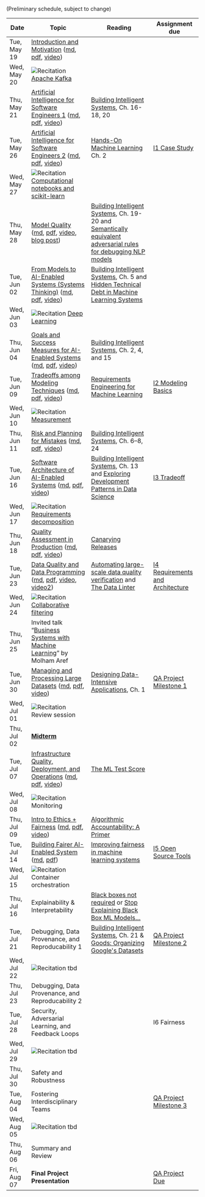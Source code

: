 (Preliminary schedule, subject to change)

| Date  | Topic | Reading | Assignment due |
| -     | -     | -       | -              |
| Tue, May 19| [Introduction and Motivation](https://ckaestne.github.io/seai/S2020/slides/01_introduction/intro.html) ([md](https://github.com/ckaestne/seai/blob/S2020/lectures/01_introduction/intro.md), [pdf](https://ckaestne.github.io/seai/S2020/slides/01_introduction/intro.pdf), [video](https://youtu.be/Wst5A6ZB7Bg)) |  |  |
| Wed, May 20| ![Recitation](https://img.shields.io/badge/-rec-Yellow.svg) [Apache Kafka](https://github.com/ckaestne/seai/blob/S2020/recitations/01_kafka.pdf) |  |  |
| Thu, May 21| [Artificial Intelligence for Software Engineers 1](https://ckaestne.github.io/seai/S2020/slides/02_aibasics1/introml.html) ([md](https://github.com/ckaestne/seai/blob/S2020/lectures/02_aibasics1/introml.md), [pdf](https://ckaestne.github.io/seai/S2020/slides/02_aibasics1/introml.pdf), [video](https://youtu.be/Ccku34DU7k4)) | [Building Intelligent Systems](https://cmu.primo.exlibrisgroup.com/permalink/01CMU_INST/6lpsnm/alma991019649190004436), Ch. 16-18, 20 |  |
| Tue, May 26| [Artificial Intelligence for Software Engineers 2](https://ckaestne.github.io/seai/S2020/slides/03_aibasics2/aioverview.html) ([md](https://github.com/ckaestne/seai/blob/S2020/lectures/03_aibasics2/aioverview.md), [pdf](https://ckaestne.github.io/seai/S2020/slides/03_aibasics2/aioverview.pdf), [video](https://youtu.be/yO5Rm8HAQd0)) | [Hands-On Machine Learning](https://cmu.primo.exlibrisgroup.com/permalink/01CMU_INST/6lpsnm/alma991019665684604436) Ch. 2 | [I1 Case Study](https://github.com/ckaestne/seai/blob/S2020/assignments/I1_case_study.md) |
| Wed, May 27| ![Recitation](https://img.shields.io/badge/-rec-Yellow.svg) [Computational notebooks and scikit-learn](https://github.com/ckaestne/seai/blob/S2020/recitations/02_Scikit_learn.ipynb) |  |  |
| Thu, May 28| [Model Quality](https://ckaestne.github.io/seai/S2020/slides/04_modelquality/modelquality.html) ([md](https://github.com/ckaestne/seai/blob/S2020/lectures/04_modelquality/modelquality.md), [pdf](https://ckaestne.github.io/seai/S2020/slides/04_modelquality/modelquality.pdf), [video](https://youtu.be/DDMNH0VMIIo), [blog post](https://medium.com/@ckaestne/a-software-testing-view-on-machine-learning-model-quality-d508cb9e20a6)) | [Building Intelligent Systems](https://cmu.primo.exlibrisgroup.com/permalink/01CMU_INST/6lpsnm/alma991019649190004436), Ch. 19-20 and [Semantically equivalent adversarial rules for debugging NLP models](https://www.aclweb.org/anthology/P18-1079.pdf) |  |
| Tue, Jun 02| [From Models to AI-Enabled Systems (Systems Thinking)](https://ckaestne.github.io/seai/S2020/slides/05_system/systems.html) ([md](https://github.com/ckaestne/seai/blob/S2020/lectures/05_system/systems.md), [pdf](https://ckaestne.github.io/seai/S2020/slides/05_system/systems.pdf), [video](https://youtu.be/svKnXt1BnzM)) | [Building Intelligent Systems](https://cmu.primo.exlibrisgroup.com/permalink/01CMU_INST/6lpsnm/alma991019649190004436), Ch. 5 and [Hidden Technical Debt in Machine Learning Systems](http://papers.nips.cc/paper/5656-hidden-technical-debt-in-machine-learning-systems.pdf) |  |
| Wed, Jun 03| ![Recitation](https://img.shields.io/badge/-rec-Yellow.svg) [Deep Learning](https://github.com/ckaestne/seai/blob/S2020/recitations/03_Deep_Learning.ipynb) |  |  |
| Thu, Jun 04| [Goals and Success Measures for AI-Enabled Systems](https://ckaestne.github.io/seai/S2020/slides/06_goals/goals.html) ([md](https://github.com/ckaestne/seai/blob/S2020/lectures/06_goals/goals.md), [pdf](https://ckaestne.github.io/seai/S2020/slides/06_goals/goals.pdf), [video](https://youtu.be/LJVzI2u-QJc)) | [Building Intelligent Systems](https://cmu.primo.exlibrisgroup.com/permalink/01CMU_INST/6lpsnm/alma991019649190004436), Ch. 2, 4, and 15 |  |
| Tue, Jun 09| [Tradeoffs among Modeling Techniques](https://ckaestne.github.io/seai/S2020/slides/07_tradeoffs/tradeoffs.html) ([md](https://github.com/ckaestne/seai/blob/S2020/lectures/07_tradeoffs/tradeoffs.md), [pdf](https://ckaestne.github.io/seai/S2020/slides/07_tradeoffs/tradeoffs.pdf), [video](https://youtu.be/Ti0pjzXaFBs)) | [Requirements Engineering for Machine Learning](https://arxiv.org/pdf/1908.04674.pdf) | [I2 Modeling Basics](https://github.com/ckaestne/seai/blob/S2020/assignments/I2_modeling_basics.md) |
| Wed, Jun 10| ![Recitation](https://img.shields.io/badge/-rec-Yellow.svg) [Measurement](https://github.com/ckaestne/seai/blob/S2020/recitations/04_measurement.pdf) |  |  |
| Thu, Jun 11| [Risk and Planning for Mistakes](https://ckaestne.github.io/seai/S2020/slides/08_mistakes/mistakes.html) ([md](https://github.com/ckaestne/seai/blob/S2020/lectures/08_mistakes/mistakes.md), [pdf](https://ckaestne.github.io/seai/S2020/slides/08_mistakes/mistakes.pdf), [video](https://www.youtube.com/watch?v=AYh5bJ2SR48)) | [Building Intelligent Systems](https://cmu.primo.exlibrisgroup.com/permalink/01CMU_INST/6lpsnm/alma991019649190004436), Ch. 6–8, 24 |  |
| Tue, Jun 16| [Software Architecture of AI-Enabled Systems](https://ckaestne.github.io/seai/S2020/slides/09_architecture/architecture.html) ([md](https://github.com/ckaestne/seai/blob/S2020/lectures/09_architecture/architecture.md), [pdf](https://ckaestne.github.io/seai/S2020/slides/09_architecture/architecture.pdf), [video](https://www.youtube.com/watch?v=KIC-sFz5OT8)) | [Building Intelligent Systems](https://cmu.primo.exlibrisgroup.com/permalink/01CMU_INST/6lpsnm/alma991019649190004436), Ch. 13 and [Exploring Development Patterns in Data Science](https://www.theorylane.com/2017/10/20/some-development-patterns-in-data-science/) | [I3 Tradeoff](https://github.com/ckaestne/seai/blob/S2020/assignments/I3_tradeoffs.md) |
| Wed, Jun 17| ![Recitation](https://img.shields.io/badge/-rec-Yellow.svg) [Requirements decomposition](https://github.com/ckaestne/seai/blob/S2020/recitations/05_requirements.pdf) |  |  |
| Thu, Jun 18| [Quality Assessment in Production](https://ckaestne.github.io/seai/S2020/slides/10_qainproduction/qainproduction.html) ([md](https://github.com/ckaestne/seai/blob/S2020/lectures/10_qainproduction/qainproduction.md), [pdf](https://ckaestne.github.io/seai/S2020/slides/10_qainproduction/qainproduction.pdf), [video](https://youtu.be/RaaNSXKFDGk)) | [Canarying Releases](https://landing.google.com/sre/workbook/chapters/canarying-releases/) |  |
| Tue, Jun 23| [Data Quality and Data Programming](https://ckaestne.github.io/seai/S2020/slides/11_dataquality/dataquality.html) ([md](https://github.com/ckaestne/seai/blob/S2020/lectures/11_dataquality/dataquality.md), [pdf](https://ckaestne.github.io/seai/S2020/slides/11_dataquality/dataquality.pdf), [video](https://www.youtube.com/watch?v=60lBFv9tyWk), [video2](https://www.youtube.com/watch?v=6e6aI4yjAxc)) | [Automating large-scale data quality verification](http://www.vldb.org/pvldb/vol11/p1781-schelter.pdf) and [The Data Linter](http://learningsys.org/nips17/assets/papers/paper_19.pdf) | [I4 Requirements and Architecture](https://github.com/ckaestne/seai/blob/S2020/assignments/I4_requirements_architecture.md) |
| Wed, Jun 24| ![Recitation](https://img.shields.io/badge/-rec-Yellow.svg) [Collaborative filtering](https://github.com/ckaestne/seai/blob/S2020/recitations/06_Collaborative_Filtering.ipynb) |  |  |
| Thu, Jun 25| Invited talk “[Business Systems with Machine Learning](https://www.youtube.com/watch?v=_bvrzYOA8dY)” by Molham Aref |  |  |
| Tue, Jun 30| [Managing and Processing Large Datasets](https://ckaestne.github.io/seai/S2020/slides/12_dataatscale/dataatscale.html) ([md](https://github.com/ckaestne/seai/blob/S2020/lectures/12_dataatscale/dataatscale.md), [pdf](https://ckaestne.github.io/seai/S2020/slides/12_dataatscale/dataatscale.pdf), [video](https://youtu.be/iPmQ5ezQNPY)) | [Designing Data-Intensive Applications](https://cmu.primo.exlibrisgroup.com/permalink/01CMU_INST/6lpsnm/alma991019578119704436), Ch. 1 | [QA Project Milestone 1](https://github.com/ckaestne/seai/blob/S2020/assignments/project.md) |
| Wed, Jul 01| ![Recitation](https://img.shields.io/badge/-rec-Yellow.svg) Review session |  |  |
| Thu, Jul 02| [**Midterm**](https://github.com/ckaestne/seai/blob/S2020/exams/midterm.pdf) |  |  |
| Tue, Jul 07| [Infrastructure Quality, Deployment, and Operations](https://ckaestne.github.io/seai/S2020/slides/13_infrastructurequality/infrastructurequality.html) ([md](https://github.com/ckaestne/seai/blob/S2020/lectures/13_infrastructurequality/infrastructurequality.md), [pdf](https://ckaestne.github.io/seai/S2020/slides/13_infrastructurequality/infrastructurequality.pdf), [video](https://www.youtube.com/watch?v=iBaJgWjpK24)) | [The ML Test Score](https://research.google.com/pubs/archive/46555.pdf) |  |
| Wed, Jul 08| ![Recitation](https://img.shields.io/badge/-rec-Yellow.svg) Monitoring |  |  |
| Thu, Jul 09| [Intro to Ethics + Fairness](https://ckaestne.github.io/seai/S2020/slides/14_fairness1/fairness1.html) ([md](https://github.com/ckaestne/seai/blob/S2020/lectures/14_fairness1/fairness1.md), [pdf](https://ckaestne.github.io/seai/S2020/slides/14_fairness1/fairness1.pdf), [video](https://www.youtube.com/watch?v=0wCJKw3-siY)) | [Algorithmic Accountability: A Primer](https://datasociety.net/wp-content/uploads/2018/04/Data_Society_Algorithmic_Accountability_Primer_FINAL-4.pdf) |  |
| Tue, Jul 14| [Building Fairer AI-Enabled System](https://ckaestne.github.io/seai/S2020/slides/15_fairness2/fairness2.html) ([md](https://github.com/ckaestne/seai/blob/S2020/lectures/15_fairness2/fairness2.md), [pdf](https://ckaestne.github.io/seai/S2020/slides/15_fairness2/fairness2.pdf)) | [Improving fairness in machine learning systems](http://users.umiacs.umd.edu/~hal/docs/daume19fairness.pdf) | [I5 Open Source Tools](https://github.com/ckaestne/seai/blob/S2020/assignments/I5_se4ai_tools.md) |
| Wed, Jul 15| ![Recitation](https://img.shields.io/badge/-rec-Yellow.svg) Container orchestration |  |  |
| Thu, Jul 16| Explainability & Interpretability | [Black boxes not required](https://dataskeptic.com/blog/episodes/2020/black-boxes-are-not-required) or [Stop Explaining Black Box ML Models…](https://arxiv.org/abs/1811.10154) |  |
| Tue, Jul 21| Debugging, Data Provenance, and Reproducability 1 | [Building Intelligent Systems](https://www.buildingintelligentsystems.com/), Ch. 21 & [Goods: Organizing Google's Datasets](http://research.google.com/pubs/archive/45390.pdf) | [QA Project Milestone 2](https://github.com/ckaestne/seai/blob/S2020/assignments/project.md) |
| Wed, Jul 22| ![Recitation](https://img.shields.io/badge/-rec-Yellow.svg) tbd |  |  |
| Thu, Jul 23| Debugging, Data Provenance, and Reproducability 2 |  |  |
| Tue, Jul 28| Security, Adversarial Learning, and Feedback Loops |  | I6 Fairness |
| Wed, Jul 29| ![Recitation](https://img.shields.io/badge/-rec-Yellow.svg) tbd |  |  |
| Thu, Jul 30| Safety and Robustness |  |  |
| Tue, Aug 04| Fostering Interdisciplinary Teams |  | [QA Project Milestone 3](https://github.com/ckaestne/seai/blob/S2020/assignments/project.md) |
| Wed, Aug 05| ![Recitation](https://img.shields.io/badge/-rec-Yellow.svg) tbd |  |  |
| Thu, Aug 06| Summary and Review |  |  |
| Fri, Aug 07| **Final Project Presentation** |  | [QA Project Due](https://github.com/ckaestne/seai/blob/S2020/assignments/project.md) |
